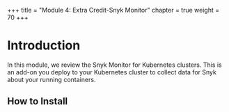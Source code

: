 +++
title = "Module 4: Extra Credit-Snyk Monitor"
chapter = true
weight = 70
+++

# Introduction

In this module, we review the Snyk Monitor for Kubernetes clusters.  This is an add-on you deploy to your Kubernetes cluster to collect data for Snyk about your running containers.

## How to Install


